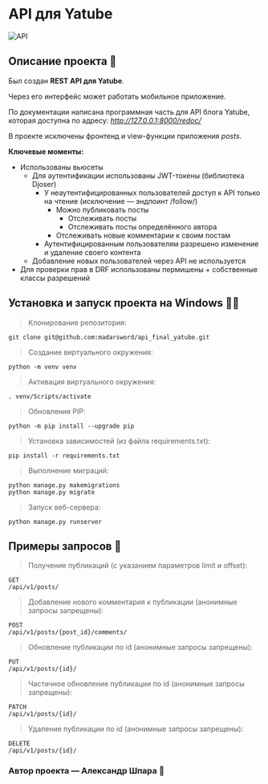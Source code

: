 # API для Yatube
![API](https://pictures.s3.yandex.net/resources/Samostoiatelnyi_proekt_1587107131.svg)

## Описание проекта :scroll:
Был создан **REST API для Yatube**.

Через его интерфейс может работать мобильное приложение.

По документации написана программная часть для API блога Yatube, которая доступна по адресу: *http://127.0.0.1:8000/redoc/*

В проекте исключены фронтенд и view-функции приложения *posts*.


**Ключевые моменты:**
- Использованы вьюсеты
    - Для аутентификации использованы JWT-токены (библиотека Djoser)
        - У неаутентифицированных пользователей доступ к API только на чтение (исключение — эндпоинт /follow/)
            - Можно публиковать посты
                - Отслеживать посты
                - Отслеживать посты определённого автора
            - Отслеживать новые комментарии к своим постам
        - Аутентифицированным пользователям разрешено изменение и удаление своего контента
    - Добавление новых пользователей через API не используется
- Для проверки прав в DRF использованы пермишены + собственные классы разрешений

## Установка и запуск проекта на Windows :man_technologist:
> Клонирование репозитория:
```
git clone git@github.com:madarsword/api_final_yatube.git
```
> Cоздание виртуального окружения:
```
python -m venv venv
```
> Активация виртуального окружения:
```
. venv/Scripts/activate
```
> Обновления PIP:
```
python -m pip install --upgrade pip
```
> Установка зависимостей (из файла requirements.txt):
```
pip install -r requirements.txt
```
> Выполнение миграций:
```
python manage.py makemigrations
python manage.py migrate
```
> Запуск веб-сервера:
```
python manage.py runserver
```

## Примеры запросов :arrows_counterclockwise:
> Получение публикаций (c указанием параметров limit и offset):
```
GET
/api/v1/posts/
```

> Добавление нового комментария к публикации (анонимные запросы запрещены):
```
POST
/api/v1/posts/{post_id}/comments/
```

> Обновление публикации по id (анонимные запросы запрещены):
```
PUT
/api/v1/posts/{id}/
```

> Частичное обновление публикации по id (анонимные запросы запрещены):
```
PATCH
/api/v1/posts/{id}/
```

> Удаление публикации по id (анонимные запросы запрещены):
```
DELETE
/api/v1/posts/{id}/
```

### Автор проекта — Александр Шпара :floppy_disk: 